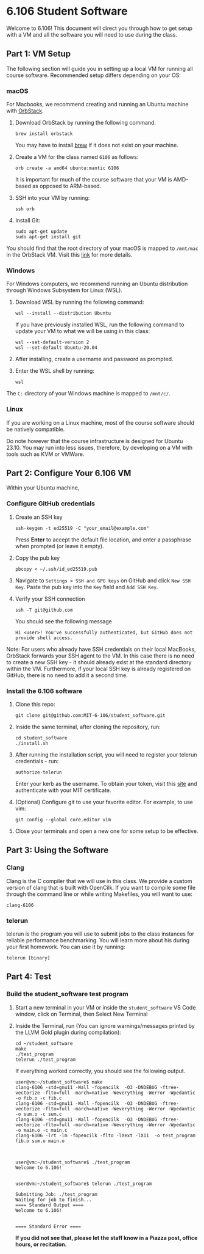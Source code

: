 # 6.106 Student Software

Welcome to 6.106! This document will direct you through how to get setup with a VM and all the software you will need to use during the class.

## Part 1: VM Setup

The following section will guide you in setting up a local VM for running all course software. Recommended setup differs depending on your OS:

### macOS

For Macbooks, we recommend creating and running an Ubuntu machine with [OrbStack](https://orbstack.dev/).

1. Download OrbStack by running the following command.

   ```
   brew install orbstack
   ```

   You may have to install [brew](https://brew.sh/) if it does not exist on your machine.

2. Create a VM for the class named `6106` as follows:

   ```
   orb create -a amd64 ubuntu:mantic 6106
   ```

   It is important for much of the course software that your VM is AMD-based as opposed to ARM-based.

3. SSH into your VM by running:

   ```
   ssh orb
   ```

4. Install Git:

   ```
   sudo apt-get update
   sudo apt-get install git
   ```

You should find that the root directory of your macOS is mapped to `/mnt/mac` in the OrbStack VM. Visit this [link](https://docs.orbstack.dev/machines/file-sharing) for more details.

### Windows

For Windows computers, we recommend running an Ubuntu distribution through Windows Subsystem for Linux (WSL).

1. Download WSL by running the following command:

   ```
   wsl --install --distribution Ubuntu
   ```

   If you have previously installed WSL, run the following command to update your VM to what we will be using in this class:

   ```
   wsl --set-default-version 2
   wsl --set-default Ubuntu-20.04
   ```

2. After installing, create a username and password as prompted.

3. Enter the WSL shell by running:

   ```
   wsl
   ```

The `C:` directory of your Windows machine is mapped to `/mnt/c/`.

### Linux

If you are working on a Linux machine, most of the course software should be natively compatible.

Do note however that the course infrastructure is designed for Ubuntu 23.10. You may run into less issues, therefore, by developing on a VM with tools such as KVM or VMWare.

## Part 2: Configure Your 6.106 VM

Within your Ubuntu machine,

### Configure GitHub credentials

1.  Create an SSH key

    ```
    ssh-keygen -t ed25519 -C "your_email@example.com"
    ```

    Press **Enter** to accept the default file location, and enter a passphrase when prompted (or leave it empty).

2.  Copy the pub key

    ```
    pbcopy < ~/.ssh/id_ed25519.pub
    ```

3.  Navigate to `Settings > SSH and GPG keys` on GitHub and click `New SSH Key`. Paste the pub key into the `Key` field and `Add SSH Key`.

4.  Verify your SSH connection

    ```
    ssh -T git@github.com
    ```

    You should see the following message

    ```
    Hi <user>! You've successfully authenticated, but GitHub does not provide shell access.
    ```

Note: For users who already have SSH credentials on their local MacBooks, OrbStack forwards your SSH agent to the VM. In this case there is no need to create a new SSH key - it should already exist at the standard directory within the VM. Furthermore, if your local SSH key is already registered on GitHub, there is no need to add it a second time.

### Install the 6.106 software

1.  Clone this repo:

    ```
    git clone git@github.com:MIT-6-106/student_software.git
    ```

2.  Inside the same terminal, after cloning the repository, run:

    ```
    cd student_software
    ./install.sh
    ```

3.  After running the installation script, you will need to register your telerun credentials - run:

    ```
    authorize-telerun
    ```

    Enter your kerb as the username. To obtain your token, visit this [site](https://carlguo.scripts.mit.edu:444/serve_tokens.pl) and authenticate with your MIT certificate.
    
4.  (Optional) Configure git to use your favorite editor. For example, to use vim:

    ```
    git config --global core.editor vim
    ```

5.  Close your terminals and open a new one for some setup to be effective.

## Part 3: Using the Software

<!-- ### VSCode:

Visual Studio Code is the development environment we recommend using. It has many builtin features that are useful for big projects development. The setup script your ran before should have installed the newest version for you!

You won't be able to access VS Code through the GUI or by typing "code" into the command line. This is due to some features not being available on AFS.

You can alternatively run it from the terminal using:

      run-vscode-6106

This will launch vscode and you should be able to pass parameters to it, like you would normally use `code`. -->

### Clang

Clang is the C compiler that we will use in this class. We provide a custom version of clang that is built with OpenCilk. If you want to compile some file through the command line or while writing Makefiles, you will want to use:

```
clang-6106
```

### telerun

telerun is the program you will use to submit jobs to the class instances for reliable performance benchmarking. You will learn more about his during your first homework. You can use it by running:

```
telerun [binary]
```

## Part 4: Test

<!-- 1. **Open the `student_software` folder in VS code**
    It will prompt you whether to install the recommended extensions. Install them.
    If you miss the prompt:
    1. Press Ctrl-Shift-P
    2. Type `Extensions: Install Extensions` and select that option
    3. Look to the Recommended tab of the Extensions menu
    4. Click Install on each of the recommended extensions.

**If the extensions fail to install, restart VS Code and try installing them again.** -->

### Build the student_software test program

1. Start a new terminal in your VM or inside the `student_software` VS Code window, click on Terminal, then Select New Terminal

2. Inside the Terminal, run (You can ignore warnings/messages printed by the LLVM Gold plugin during compilation):

   ```
   cd ~/student_software
   make
   ./test_program
   telerun ./test_program
   ```

   If everything worked correctly, you should see the following output.

   ```
   user@vm:~/student_software$ make
   clang-6106 -std=gnu11 -Wall -fopencilk  -O3 -DNDEBUG -ftree-vectorize -flto=full -march=native -Weverything -Werror -Wpedantic  -o fib.o -c fib.c
   clang-6106 -std=gnu11 -Wall -fopencilk  -O3 -DNDEBUG -ftree-vectorize -flto=full -march=native -Weverything -Werror -Wpedantic  -o sum.o -c sum.c
   clang-6106 -std=gnu11 -Wall -fopencilk  -O3 -DNDEBUG -ftree-vectorize -flto=full -march=native -Weverything -Werror -Wpedantic  -o main.o -c main.c
   clang-6106 -lrt -lm -fopencilk -flto -lXext -lX11  -o test_program fib.o sum.o main.o



   user@vm:~/student_software$ ./test_program
   Welcome to 6.106!


   user@vm:~/student_software$ telerun ./test_program

   Submitting Job: ./test_program
   Waiting for job to finish...
   ==== Standard Output ====
   Welcome to 6.106!


   ==== Standard Error ====
   ```

   **If you did not see that, please let the staff know in a Piazza post, office hours, or recitation.**

<!-- ## Part 6: Troubleshooting Athena VDI FAQ

Please, read the following [FAQ](TROUBLESHOOTING.md) to familiarize yourself with some of the problems people have run into in the past and how to fix them. -->

<!-- ## (Optional) Part 5: Use Athena Dialup to Mount your locker locally

These are optional instruction on how to mount your locker directory locally on your machine through vscode or `sshfs`. You can completely rely on Athena VDI to complete the assignments for this class. You should only follow these steps if you prefer to minimize your interaction with the GUI provided by VMWare Horizon.

Athena Dialup is another way to get access to computing power on the Athena Infrastructure. You will have access there to your AFS directory as well. So, your home directory will be the same as in Athena VDI.

Athena Dialup only provides access to some machine through ssh, so you will only get access to a terminal on that machine.

     Note: on Athena Dialup, some software necessary software to work with the class might not run through athena dialup. We don't recommend trying to run software for the class from Athena Dialup

The nice thing is that you will be able to access your files from both ends. So, you can have both running. Use Athena Dialup for writing code on your AFS locker, but then switch to the Athena VDI GUI to run tasks.

1. Configure your development environment

    1. **Install VS Code**
    1. On your computer (NOT inside of your 6.106 VM), download and install Visual Studio Code from https://code.visualstudio.com/download
    2. **Install the Remote - SSH extension**
    1. Open VS Code
    1. Press Ctrl-Shift-P (on Windows/Linux) or Cmd-Shift-P (on Mac)
    1. Type `Extensions: Install Extensions` and select that option
    1. In the search box, paste: `ms-vscode-remote.remote-ssh`
    1. Install this extension
    3. **Restart VS Code**
    4. **Configure your SSH config**
    1. Open VS Code
    2. Press Ctrl-Shift-P (on Windows/Linux) or Cmd-Shift-P on Mac
    3. Type `Remote-SSH: Open Configuration File` and select that option
    4. Choose the first file
    5. Add the following entry to the file:
    ```
    Host athena
     HostName athena.dialup.mit.edu
     User [Your Kerberos without @mit.edu]
    ```
    It is likely, however, that this setup won't work, when you try to connect in the next step, since Athena Dialup uses two factor authentication. In that case, there is a fix that works if you are running Linux/MacOS (If you are running Windows, you will need to connect with `sshfs`. See below for more information). You will need to change the entry above to:
    ```
    Host athena
     HostName athena.dialup.mit.edu
     User [Your Kerberos without @mit.edu]
     ControlMaster auto
     ControlPath ~/.ssh/sockets/%r@%h-%p
     ControlPersist 600
    ```

2. **Connect with VSCode to Athena Dialup**

    1. Open VS Code
    2. Press Ctrl-Shift-P (on Windows/Linux) or Cmd-Shift-P on Mac
    3. Type `Remote-SSH: Connect to Host` and select that option
    4. Select `athena`
    5. It should ask you to do a two factor authentication. You should be able to enter your kerberos password, then use Duo. If your connection keeps resetting, then you will need to go back to step `6.3.4.5` and fix the ssh config entry (this would work for Linux/MacOS). If you are running Windows, see step `6.5` on how to use `sshfs`.
    6. Click "Open folder". You might be asked to authenticate again here.
    7. You can now choose which directory you want to load into your vscode from your Athena directory (this should be your home directory or a homework/project directory).

3. **Using sshfs to mount your AFS directory locally**:

    If you have gone through the previous steps and failed to ssh to athena dialup through VSCode (most likely you are using Windows), you can follow the following instructions to learn how to use `sshfs`/`fusermount3`. (Note: on older versions of Ubuntu, 18.04 or older, the command you will need to use is `fusermount` and the package to download it with is called `fuse`)

    1. If you are on Windows, the easiest way to be able to run the commands above is to use WSL to run Ubuntu. You can download Ubuntu20.04 through the Microsoft Store. It will provide with an Ubuntu terminal to run Linux executables.
    2. Install `sshfs` and `fusermount3`:
    ```
    sudo apt install sshfs
    sudo apt install fusermount3
    ```
    3. You can learn about both commands by reading the man pages:
    1. `sshfs`: https://man7.org/linux/man-pages/man1/SSHFS.1.html
    2. `fusermount3`: https://man7.org/linux/man-pages/man1/fusermount3.1.html
    4. You should create a directory to always mount you AFS directories to:
    ```
     mkdir ~/athena
    ```
    5. Mount your Athena home directory locally (which is your AFS directory):
    ```
    sshfs kerberos@athena.dialup.mit.edu: ~/athena
    ```
    Or mount a specific directory:
    ```
    sshfs kerberos@athena.dialup.mit.edu:/path/to/directory ~/athena
    ```
    6. Once you are done using the mounted filesystem, you should remember to always unmount it:
    ```
    fusermount3 -u ~/athena
    ```
    7. It might be worth it to create aliases for the commands above in order to avoid typing them every time by adding the following two lines to your `~/.bash_aliases` file.

    ```
    alias mount_athena="sshfs kerberos@athena.dialup.mit.edu: ~/athena"
    alias unmount_athena="fusermount3 -u ~/athena"
    ```

    You will have to close and rerun your terminal for these commands to be usable or just run

    ```
    source ~/.bash_aliases
    ```

    Now you can simply run them with:

    ```
    mount_athena
    unmount_athena
    ```

    8. Now you can open projects on your AFS directory like you would any other directory in VSCode:
    ```
    cd ~/athena/path/to/project
    code .
    ```

4. Install awsrun:

    1. From your Athena Dialup terminal, run:

````

./scripts/install_awsrun_athena_dialup.sh

```

```
```` -->
